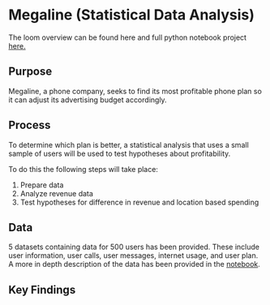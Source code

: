 # Megaline (Statistical Data Analysis)

The loom overview can be found here and full python notebook project [here.](megaline-sda.ipynb)

## Purpose

Megaline, a phone company, seeks to find its most profitable phone plan so it can adjust its advertising budget accordingly.

## Process

To determine which plan is better, a statistical analysis that uses a small sample of users will be used to test hypotheses about profitability.

To do this the following steps will take place:
1. Prepare data
2. Analyze revenue data 
3. Test hypotheses for difference in revenue and location based spending
 
## Data

5 datasets containing data for 500 users has been provided. These include user information, user calls, user messages, internet usage, and user plan. A more in depth description of the data has been provided in the [notebook](megaline-sda.ipynb).


## Key Findings



